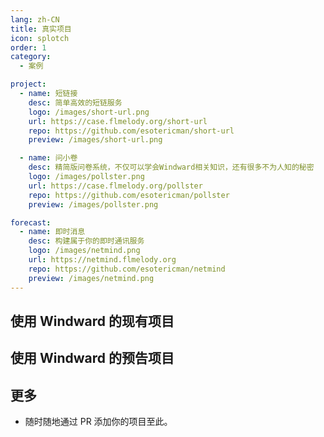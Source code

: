 ```yaml
---
lang: zh-CN
title: 真实项目
icon: splotch
order: 1
category:
  - 案例

project:
  - name: 短链接
    desc: 简单高效的短链服务
    logo: /images/short-url.png
    url: https://case.flmelody.org/short-url
    repo: https://github.com/esotericman/short-url
    preview: /images/short-url.png

  - name: 问小卷
    desc: 精简版问卷系统，不仅可以学会Windward相关知识，还有很多不为人知的秘密
    logo: /images/pollster.png
    url: https://case.flmelody.org/pollster
    repo: https://github.com/esotericman/pollster
    preview: /images/pollster.png

forecast:
  - name: 即时消息
    desc: 构建属于你的即时通讯服务
    logo: /images/netmind.png
    url: https://netmind.flmelody.org
    repo: https://github.com/esotericman/netmind
    preview: /images/netmind.png
---
```


## 使用 Windward 的现有项目

<SiteInfo
  v-for="item in $frontmatter.project"
  :key="item.link"
  v-bind="item"
/>

## 使用 Windward 的预告项目

<SiteInfo
  v-for="item in $frontmatter.forecast"
  :key="item.link"
  v-bind="item"
/>

## 更多

- 随时随地通过 PR 添加你的项目至此。
